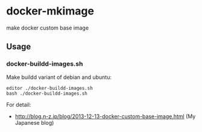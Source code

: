 # docker-mkimage

make docker custom base image

## Usage

### docker-buildd-images.sh

Make buildd variant of debian and ubuntu:

    editor ./docker-buildd-images.sh
    bash ./docker-buildd-images.sh

For detail:

- http://blog.n-z.jp/blog/2013-12-13-docker-custom-base-image.html (My Japanese blog)
